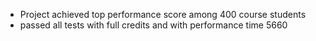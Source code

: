 
- Project achieved top performance score among 400 course students 
- passed all tests with full credits and with performance time 5660
